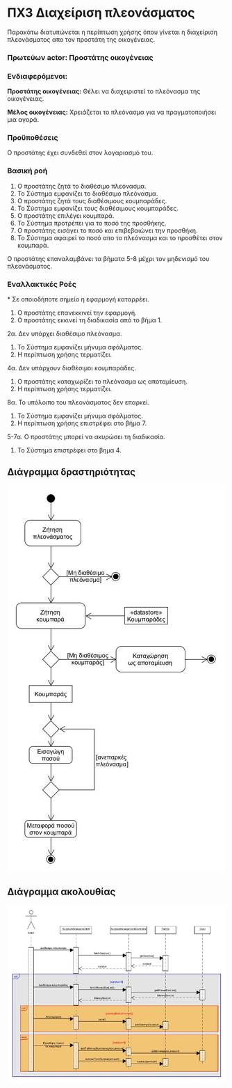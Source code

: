 # ΠΧ3 Διαχείριση πλεονάσματος
Παρακάτω διατυπώνεται η περίπτωση χρήσης όπου γίνεται η διαχείριση πλεονάσματος απο τον προστάτη της οικογένειας.

### Πρωτεύων actor: Προστάτης οικογένειας

### Ενδιαφερόμενοι:

**Προστάτης οικογένειας:** Θέλει να διαχειριστεί το πλεόνασμα της οικογένειας.

**Μέλος οικογένειας:** Χρειάζεται το πλεόνασμα για να πραγματοποιήσει μια αγορά.

### Προϋποθέσεις
Ο προστάτης έχει συνδεθεί στον λογαριασμό του.

### Βασική ροή
1. Ο προστάτης ζητά το διαθέσιμο πλεόνασμα.
2. Το Σύστημα εμφανίζει το διαθέσιμο πλεόνασμα.
3. Ο προστάτης ζητά τους διαθέσιμους κουμπαράδες.
4. Το Σύστημα εμφανίζει τους διαθέσιμους κουμπαράδες.
5. Ο προστάτης επιλέγει κουμπαρά.
6. Το Σύστημα προτρέπει για το ποσό της προσθήκης.
7. Ο προστάτης εισάγει το ποσό και επιβεβαιώνει την προσθήκη.
8. Το Σύστημα αφαιρεί το ποσό απο το πλεόνασμα και το προσθέτει στον κουμπαρά.

Ο προστάτης επαναλαμβάνει τα βήματα 5-8 μέχρι τον μηδενισμό του πλεονάσματος.

### Εναλλακτικές Ροές
\* Σε οποιοδήποτε σημείο η εφαρμογή καταρρέει.
1. Ο προστάτης επανεκκινεί την εφαρμογή.
2. Ο προστάτης εκκινεί τη διαδικασία από το βήμα 1.
   
2α. Δεν υπάρχει διαθέσιμο πλεόνασμα.
1. Το Σύστημα εμφανίζει μήνυμα σφάλματος.
2. Η περίπτωση χρήσης τερματίζει.

4α. Δεν υπάρχουν διαθέσιμοι κουμπαράδες.
1. Ο προστάτης καταχωρίζει το πλεόνασμα ως αποταμίευση.
2. Η περίπτωση χρήσης τερματίζει.

8α. Το υπόλοιπο του πλεονάσματος δεν επαρκεί.
1. Το Σύστημα εμφανίζει μήνυμα σφάλματος.
2. Η περίπτωση χρήσης επιστρέφει στο βήμα 7.

5-7α. Ο προστάτης μπορεί να ακυρώσει τη διαδικασία.
1. Το Σύστημα επιστρέφει στο βημα 4.


## Διάγραμμα δραστηριότητας
![image](/docs/markdown/uml/requirements/el-GR/uc3-activity-diagram.jpg)

## Διάγραμμα ακολουθίας
![image](/docs/markdown/uml/requirements/el-GR/uc3-sequence-diagram.jpg)